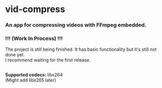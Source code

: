 # vid-compress

### An app for compressing videos with FFmpeg embedded.
### !!! (Work In Process) !!!

The project is still being finished. It has basic functionality but it's still not done yet.  
I recommend waiting for the first release.

##

**Supported codecs:** libx264  
(Might add libx265 later)
